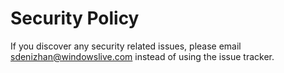 # Security Policy

If you discover any security related issues, please email sdenizhan@windowslive.com instead of using the issue tracker.
